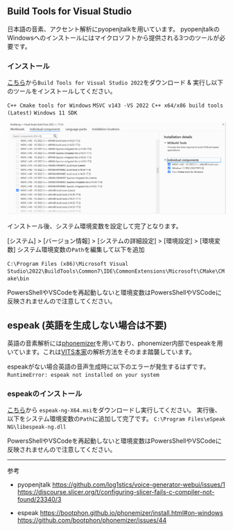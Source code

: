 ## Build Tools for Visual Studio
日本語の音素、アクセント解析にpyopenjtalkを用いています。
pyopenjtalkのWindowsへのインストールにはマイクロソフトから提供される3つのツールが必要です。

### インストール
[こちら](https://visualstudio.microsoft.com/ja/downloads/#build-tools-for-visual-studio-2022)から`Build Tools for Visual Studio 2022`をダウンロード & 実行し以下のツールをインストールしてください。

`C++ Cmake tools for Windows`
`MSVC v143 -VS 2022 C++ x64/x86 build tools (Latest)`
`Windows 11 SDK`

![](../images/vs_tools.png)

インストール後、システム環境変数を設定して完了となります。

[システム] > [バージョン情報] > [システムの詳細設定] > [環境設定] > [環境変数]
システム環境変数の`Path`を編集して以下を追加

`C:\Program Files (x86)\Microsoft Visual Studio\2022\BuildTools\Common7\IDE\CommonExtensions\Microsoft\CMake\CMake\bin`

PowersShellやVSCodeを再起動しないと環境変数はPowersShellやVSCodeに反映されませんので注意してください。


## espeak (英語を生成しない場合は不要)


英語の音素解析には[phonemizer](https://github.com/bootphon/phonemizer)を用いており、phonemizer内部でespeakを用いています。これは[VITS本家](https://github.com/jaywalnut310/vits)の解析方法をそのまま踏襲しています。

espeakがない場合英語の音声生成時に以下のエラーが発生するはずです。
`RuntimeError: espeak not installed on your system`

### espeakのインストール
[こちら](https://github.com/espeak-ng/espeak-ng/releases)から `espeak-ng-X64.msi`をダウンロードし実行してください。
実行後、以下をシステム環境変数の`Path`に追加して完了です。
`C:\Program Files\eSpeak NG\libespeak-ng.dll`

PowersShellやVSCodeを再起動しないと環境変数はPowersShellやVSCodeに反映されませんので注意してください。

---
参考
- pyopenjtalk
https://github.com/log1stics/voice-generator-webui/issues/1
https://discourse.slicer.org/t/configuring-slicer-fails-c-compiler-not-found/23340/3

- espeak
https://bootphon.github.io/phonemizer/install.html#on-windows
https://github.com/bootphon/phonemizer/issues/44